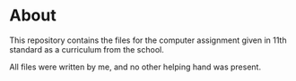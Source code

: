# About
This repository contains the files for the computer assignment given in 11th standard as a curriculum from the school. 

All files were written by me, and no other helping hand was present.
